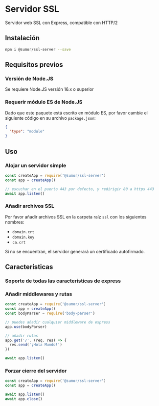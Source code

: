 # Servidor SSL

Servidor web SSL con Express, compatible con HTTP/2

## Instalación

```bash
npm i @sumor/ssl-server --save
```

## Requisitos previos

### Versión de Node.JS

Se requiere Node.JS versión 16.x o superior

### Requerir módulo ES de Node.JS

Dado que este paquete está escrito en módulo ES, por favor cambie el siguiente código en su archivo `package.json`:

```json
{
  "type": "module"
}
```

## Uso

### Alojar un servidor simple

```javascript
const createApp = require('@sumor/ssl-server')
const app = createApp()

// escuchar en el puerto 443 por defecto, y redirigir 80 a https 443
await app.listen()
```

### Añadir archivos SSL

Por favor añadir archivos SSL en la carpeta raíz `ssl` con los siguientes nombres:

- `domain.crt`
- `domain.key`
- `ca.crt`

Si no se encuentran, el servidor generará un certificado autofirmado.

## Características

### Soporte de todas las características de express

### Añadir middlewares y rutas

```javascript
const createApp = require('@sumor/ssl-server')
const app = createApp()
const bodyParser = require('body-parser')

// puedes añadir cualquier middleware de express
app.use(bodyParser)

// añadir rutas
app.get('/', (req, res) => {
  res.send('¡Hola Mundo!')
})

await app.listen()
```

### Forzar cierre del servidor

```javascript
const createApp = require('@sumor/ssl-server')
const app = createApp()

await app.listen()
await app.close()
```
